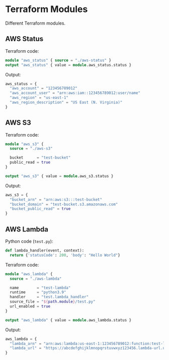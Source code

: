 # Terraform Modules

Different Terraform modules.

## AWS Status

Terraform code:
```terraform
module "aws_status" { source = "./aws-status" }
output "aws_status" { value = module.aws_status.status }
```

Output:
```terraform
aws_status = {
  "aws_account" = "123456789012"
  "aws_account_user" = "arn:aws:iam::123456789012:user/name"
  "aws_region" = "us-east-1"
  "aws_region_description" = "US East (N. Virginia)"
}
```

## AWS S3

Terraform code:
```terraform
module "aws_s3" {
  source = "./aws-s3"

  bucket      = "test-bucket"
  public_read = true
}

output "aws_s3" { value = module.aws_s3.status }
```

Output:
```terraform
aws_s3 = {
  "bucket_arn" = "arn:aws:s3:::test-bucket"
  "bucket_domain" = "test-bucket.s3.amazonaws.com"
  "bucket_public_read" = true
}
```

## AWS Lambda

Python code (`test.py`):
```python
def lambda_handler(event, context):
  return {'statusCode': 200, 'body': "Hello World"}
```

Terraform code:
```terraform
module "aws_lambda" {
  source = "./aws-lambda"

  name        = "test-lambda"
  runtime     = "python3.9"
  handler     = "test.lambda_handler"
  source_file = "${path.module}/test.py"
  url_enabled = true
}

output "aws_lambda" { value = module.aws_lambda.status }
```

Output:
```terraform
aws_lambda = {
  "lambda_arn" = "arn:aws:lambda:us-east-1:123456789012:function:test-lambda"
  "lambda_url" = "https://abcdefghijklmnopqrstuvwxyz123456.lambda-url.us-east-1.on.aws/"
}
```
